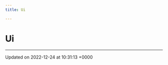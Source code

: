 ```yaml
---
title: Ui

---
```


# Ui








-------------------------------

Updated on 2022-12-24 at 10:31:13 +0000